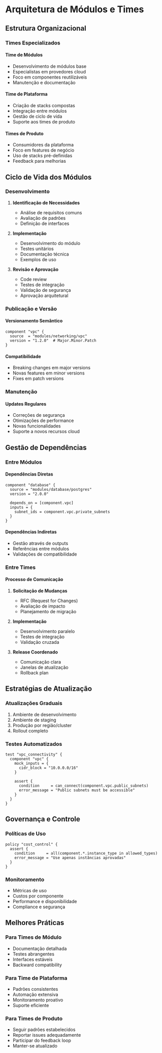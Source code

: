 # Arquitetura de Módulos e Times

## Estrutura Organizacional

### Times Especializados

#### Time de Módulos
- Desenvolvimento de módulos base
- Especialistas em provedores cloud
- Foco em componentes reutilizáveis
- Manutenção e documentação

#### Time de Plataforma
- Criação de stacks compostas
- Integração entre módulos
- Gestão de ciclo de vida
- Suporte aos times de produto

#### Times de Produto
- Consumidores da plataforma
- Foco em features de negócio
- Uso de stacks pré-definidas
- Feedback para melhorias

## Ciclo de Vida dos Módulos

### Desenvolvimento
1. **Identificação de Necessidades**
   - Análise de requisitos comuns
   - Avaliação de padrões
   - Definição de interfaces

2. **Implementação**
   - Desenvolvimento do módulo
   - Testes unitários
   - Documentação técnica
   - Exemplos de uso

3. **Revisão e Aprovação**
   - Code review
   - Testes de integração
   - Validação de segurança
   - Aprovação arquitetural

### Publicação e Versão

#### Versionamento Semântico
```hcl
component "vpc" {
  source  = "modules/networking/vpc"
  version = "1.2.0"  # Major.Minor.Patch
}
```

#### Compatibilidade
- Breaking changes em major versions
- Novas features em minor versions
- Fixes em patch versions

### Manutenção

#### Updates Regulares
- Correções de segurança
- Otimizações de performance
- Novas funcionalidades
- Suporte a novos recursos cloud

## Gestão de Dependências

### Entre Módulos

#### Dependências Diretas
```hcl
component "database" {
  source = "modules/database/postgres"
  version = "2.0.0"
  
  depends_on = [component.vpc]
  inputs = {
    subnet_ids = component.vpc.private_subnets
  }
}
```

#### Dependências Indiretas
- Gestão através de outputs
- Referências entre módulos
- Validações de compatibilidade

### Entre Times

#### Processo de Comunicação
1. **Solicitação de Mudanças**
   - RFC (Request for Changes)
   - Avaliação de impacto
   - Planejamento de migração

2. **Implementação**
   - Desenvolvimento paralelo
   - Testes de integração
   - Validação cruzada

3. **Release Coordenado**
   - Comunicação clara
   - Janelas de atualização
   - Rollback plan

## Estratégias de Atualização

### Atualizações Graduais
1. Ambiente de desenvolvimento
2. Ambiente de staging
3. Produção por região/cluster
4. Rollout completo

### Testes Automatizados
```hcl
test "vpc_connectivity" {
  component "vpc" {
    mock_inputs = {
      cidr_block = "10.0.0.0/16"
    }
    
    assert {
      condition     = can_connect(component.vpc.public_subnets)
      error_message = "Public subnets must be accessible"
    }
  }
}
```

## Governança e Controle

### Políticas de Uso
```hcl
policy "cost_control" {
  assert {
    condition     = all(component.*.instance_type in allowed_types)
    error_message = "Use apenas instâncias aprovadas"
  }
}
```

### Monitoramento
- Métricas de uso
- Custos por componente
- Performance e disponibilidade
- Compliance e segurança

## Melhores Práticas

### Para Times de Módulo
- Documentação detalhada
- Testes abrangentes
- Interfaces estáveis
- Backward compatibility

### Para Time de Plataforma
- Padrões consistentes
- Automação extensiva
- Monitoramento proativo
- Suporte eficiente

### Para Times de Produto
- Seguir padrões estabelecidos
- Reportar issues adequadamente
- Participar do feedback loop
- Manter-se atualizado